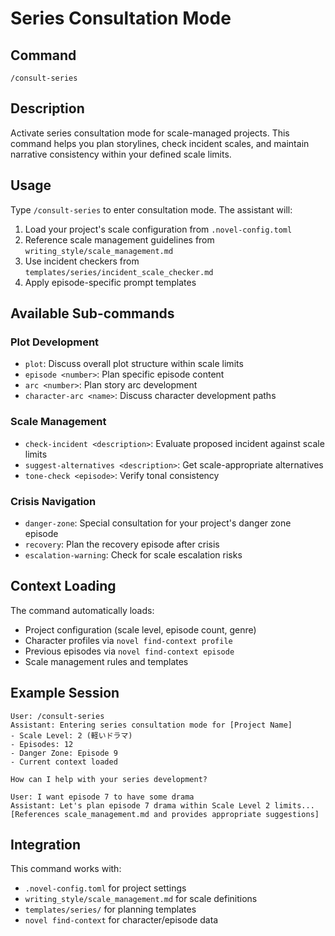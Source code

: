 # Series Consultation Mode

## Command
`/consult-series`

## Description
Activate series consultation mode for scale-managed projects. This command helps you plan storylines, check incident scales, and maintain narrative consistency within your defined scale limits.

## Usage
Type `/consult-series` to enter consultation mode. The assistant will:

1. Load your project's scale configuration from `.novel-config.toml`
2. Reference scale management guidelines from `writing_style/scale_management.md`
3. Use incident checkers from `templates/series/incident_scale_checker.md`
4. Apply episode-specific prompt templates

## Available Sub-commands

### Plot Development
- `plot`: Discuss overall plot structure within scale limits
- `episode <number>`: Plan specific episode content
- `arc <number>`: Plan story arc development
- `character-arc <name>`: Discuss character development paths

### Scale Management
- `check-incident <description>`: Evaluate proposed incident against scale limits
- `suggest-alternatives <description>`: Get scale-appropriate alternatives
- `tone-check <episode>`: Verify tonal consistency

### Crisis Navigation
- `danger-zone`: Special consultation for your project's danger zone episode
- `recovery`: Plan the recovery episode after crisis
- `escalation-warning`: Check for scale escalation risks

## Context Loading
The command automatically loads:
- Project configuration (scale level, episode count, genre)
- Character profiles via `novel find-context profile`
- Previous episodes via `novel find-context episode`
- Scale management rules and templates

## Example Session
```
User: /consult-series
Assistant: Entering series consultation mode for [Project Name]
- Scale Level: 2 (軽いドラマ)
- Episodes: 12
- Danger Zone: Episode 9
- Current context loaded

How can I help with your series development?

User: I want episode 7 to have some drama
Assistant: Let's plan episode 7 drama within Scale Level 2 limits...
[References scale_management.md and provides appropriate suggestions]
```

## Integration
This command works with:
- `.novel-config.toml` for project settings
- `writing_style/scale_management.md` for scale definitions
- `templates/series/` for planning templates
- `novel find-context` for character/episode data